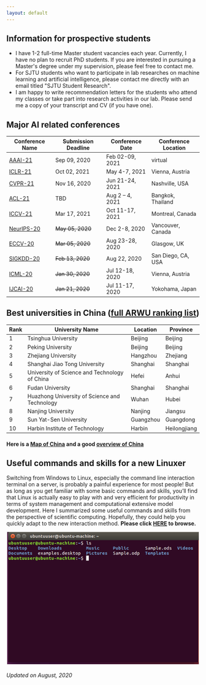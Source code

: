 ```yaml
---
layout: default
---
```

## Information for prospective students
* I have 1-2 full-time Master student vacancies each year. Currently, I have no plan to recruit PhD students. If you are interested in pursuing a Master's degree under my supervision, please feel free to contact me.
* For SJTU students who want to participate in lab researches on machine learning and artificial intelligence, please contact me directly with an email titled "SJTU Student Research".
* I am happy to write recommendation letters for the students who attend my classes or take part into research activities in our lab. Please send me a copy of your transcript and CV (if you have one). 

## Major AI related conferences

Conference Name  | Submission Deadline | Conference Date |Conference Location 
----------------- | -------------| -------------|-------------
[AAAI-21](https://aaai.org/Conferences/AAAI-21/)| Sep 09, 2020| Feb 02-09, 2021| virtual
[ICLR-21](https://iclr.cc/) | Oct 02, 2021| May 4-7, 2021|Vienna, Austria
[CVPR-21](http://cvpr2021.thecvf.com/) | Nov 16, 2020|Jun 21-24, 2021|Nashville, USA
[ACL-21](https://2021.aclweb.org/)|TBD|Aug 2 – 4, 2021|Bangkok, Thailand
[ICCV-21](http://iccv2021.thecvf.com/home)|Mar 17, 2021|Oct 11-17, 2021|Montreal, Canada
[NeurIPS-20](https://nips.cc/Conferences/2020)| ~~May 05, 2020~~| Dec 2-8, 2020|Vancouver, Canada
[ECCV-20](https://eccv2020.eu/)|~~Mar 05, 2020~~|Aug 23-28, 2020|Glasgow, UK
[SIGKDD-20](https://www.kdd.org/kdd2020/#!) | ~~Feb 13, 2020~~ | Aug 22, 2020 | San Diego, CA, USA
[ICML-20](https://icml.cc/Conferences/2020)| ~~Jan 30, 2020~~| Jul 12-18, 2020|Vienna, Austria
[IJCAI-20](http://www.ijcai20.org) | ~~Jan 21, 2020~~|Jul 11-17, 2020|Yokohama, Japan






## Best universities in China ([full ARWU ranking list](http://www.shanghairanking.com/World-University-Rankings-2020/China.html))

Rank | University Name | Location | Province
----- | ------------ | --------- | ----------
1	|Tsinghua University |	Beijing | Beijing
2	|Peking University	|Beijing | Beijing
3	|Zhejiang University	|Hangzhou | Zhejiang
4	|Shanghai Jiao Tong University|	Shanghai | Shanghai
5	|University of Science and Technology of China|	Hefei |Anhui
6	|Fudan University	|Shanghai | Shanghai
7	|Huazhong University of Science and Technology|	Wuhan | Hubei
8	|Nanjing University	|Nanjing | Jiangsu
9	|Sun Yat-Sen University	|Guangzhou | Guangdong
10	|Harbin Institute of Technology	|Harbin | Heilongjiang

#### Here is a [Map of China](https://www.chinadiscovery.com/china-maps/china-provincial-map.html) and a good [overview of China](https://www.chinadiscovery.com/travel-guide/facts.html)

## Useful commands and skills for a new Linuxer
Switching from Windows to Linux, especially the command line interaction terminal on a server, is probably a painful experience for most people! But as long as you get familiar with some basic commands and skills, you’ll find that Linux is actually easy to play with and very efficient for productivity in terms of system management and computational extensive model development. Here I summarized some useful commands and skills from the perspective of scientific computing. Hopefully, they could help you quickly adapt to the new interaction method. **Please click [HERE](linux.md) to browse.**

<div style="text-align:center"><img src="1111.png" alt="Markdown Monster icon" align="center" width="500" /></div>

###### Updated on August, 2020

